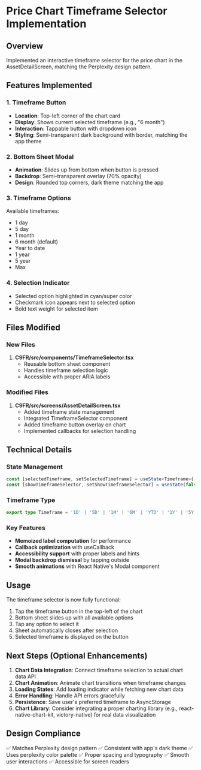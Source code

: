 # Price Chart Timeframe Selector Implementation

## Overview
Implemented an interactive timeframe selector for the price chart in the AssetDetailScreen, matching the Perplexity design pattern.

## Features Implemented

### 1. Timeframe Button
- **Location**: Top-left corner of the chart card
- **Display**: Shows current selected timeframe (e.g., "6 month")
- **Interaction**: Tappable button with dropdown icon
- **Styling**: Semi-transparent dark background with border, matching the app theme

### 2. Bottom Sheet Modal
- **Animation**: Slides up from bottom when button is pressed
- **Backdrop**: Semi-transparent overlay (70% opacity)
- **Design**: Rounded top corners, dark theme matching the app

### 3. Timeframe Options
Available timeframes:
- 1 day
- 5 day
- 1 month
- 6 month (default)
- Year to date
- 1 year
- 5 year
- Max

### 4. Selection Indicator
- Selected option highlighted in cyan/super color
- Checkmark icon appears next to selected option
- Bold text weight for selected item

## Files Modified

### New Files
1. **C9FR/src/components/TimeframeSelector.tsx**
   - Reusable bottom sheet component
   - Handles timeframe selection logic
   - Accessible with proper ARIA labels

### Modified Files
1. **C9FR/src/screens/AssetDetailScreen.tsx**
   - Added timeframe state management
   - Integrated TimeframeSelector component
   - Added timeframe button overlay on chart
   - Implemented callbacks for selection handling

## Technical Details

### State Management
```typescript
const [selectedTimeframe, setSelectedTimeframe] = useState<Timeframe>('6M');
const [showTimeframeSelector, setShowTimeframeSelector] = useState(false);
```

### Timeframe Type
```typescript
export type Timeframe = '1D' | '5D' | '1M' | '6M' | 'YTD' | '1Y' | '5Y' | 'MAX';
```

### Key Features
- **Memoized label computation** for performance
- **Callback optimization** with useCallback
- **Accessibility support** with proper labels and hints
- **Modal backdrop dismissal** by tapping outside
- **Smooth animations** with React Native's Modal component

## Usage

The timeframe selector is now fully functional:
1. Tap the timeframe button in the top-left of the chart
2. Bottom sheet slides up with all available options
3. Tap any option to select it
4. Sheet automatically closes after selection
5. Selected timeframe is displayed on the button

## Next Steps (Optional Enhancements)

1. **Chart Data Integration**: Connect timeframe selection to actual chart data API
2. **Chart Animation**: Animate chart transitions when timeframe changes
3. **Loading States**: Add loading indicator while fetching new chart data
4. **Error Handling**: Handle API errors gracefully
5. **Persistence**: Save user's preferred timeframe to AsyncStorage
6. **Chart Library**: Consider integrating a proper charting library (e.g., react-native-chart-kit, victory-native) for real data visualization

## Design Compliance

✅ Matches Perplexity design pattern
✅ Consistent with app's dark theme
✅ Uses perplexity color palette
✅ Proper spacing and typography
✅ Smooth user interactions
✅ Accessible for screen readers
